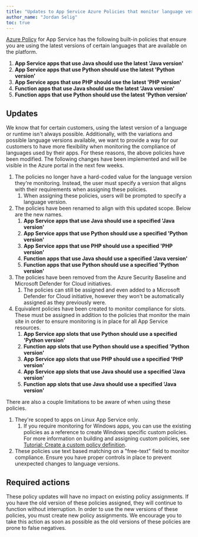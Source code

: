 ```yaml
---
title: "Updates to App Service Azure Policies that monitor language versions"
author_name: "Jordan Selig"
toc: true
---
```


[Azure Policy](https://learn.microsoft.com/azure/governance/policy/overview) for App Service has the following built-in policies that ensure you are using the latest versions of certain languages that are available on the platform.

1. **App Service apps that use Java should use the latest 'Java version'**
1. **App Service apps that use Python should use the latest 'Python version'**
1. **App Service apps that use PHP should use the latest 'PHP version'**
1. **Function apps that use Java should use the latest 'Java version'**
1. **Function apps that use Python should use the latest 'Python version'**

## Updates

We know that for certain customers, using the latest version of a language or runtime isn't always possible. Additionally, with the variations and possible language versions available, we want to provide a way for our customers to have more flexibility when monitoring the compliance of languages used by their apps. For these reasons, the above policies have been modified. The following changes have been implemented and will be visible in the Azure portal in the next few weeks.

1. The policies no longer have a hard-coded value for the language version they're monitoring. Instead, the user must specify a version that aligns with their requirements when assigning these policies.
    1. When assigning these policies, users will be prompted to specify a language version.
1. The policies have been renamed to align with this updated scope. Below are the new names.
    1. **App Service apps that use Java should use a specified 'Java version'**
    1. **App Service apps that use Python should use a specified 'Python version'**
    1. **App Service apps that use PHP should use a specified 'PHP version'**
    1. **Function apps that use Java should use a specified 'Java version'**
    1. **Function apps that use Python should use a specified 'Python version'**
1. The policies have been removed from the Azure Security Baseline and Microsoft Defender for Cloud initiatives.
    1. The policies can still be assigned and even added to a Microsoft Defender for Cloud initiative, however they won't be automatically assigned as they previously were.
1. Equivalent policies have been created to monitor compliance for slots. These must be assigned in addition to the policies that monitor the main site in order to ensure monitoring is in place for all App Service resources.
    1. **App Service app slots that use Python should use a specified 'Python version'**
    1. **Function app slots that use Python should use a specified 'Python version'**
    1. **App Service app slots that use PHP should use a specified 'PHP version'**
    1. **App Service app slots that use Java should use a specified 'Java version'**
    1. **Function app slots that use Java should use a specified 'Java version'**

There are also a couple limitations to be aware of when using these policies.

1. They're scoped to apps on Linux App Service only.
    1. If you require monitoring for Windows apps, you can use the existing policies as a reference to create Windows specific custom policies. For more information on building and assigning custom policies, see [Tutorial: Create a custom policy definition](https://learn.microsoft.com/azure/governance/policy/tutorials/create-custom-policy-definition).
1. These policies use text based matching on a "free-text" field to monitor compliance. Ensure you have proper controls in place to prevent unexpected changes to language versions.

## Required actions

These policy updates will have no impact on existing policy assignments. If you have the old version of these policies assigned, they will continue to function without interruption. In order to use the new versions of these policies, you must create new policy assignments. We encourage you to take this action as soon as possible as the old versions of these policies are prone to false negatives.
